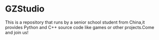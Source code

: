 # GZStudio
This is a repository that runs by a senior school student from China,it provides Python and C++ source code like games or other projects.Come and join us!
